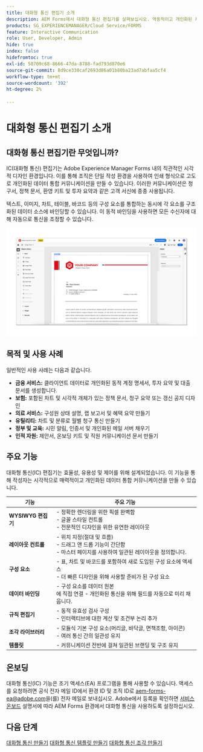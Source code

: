 ```yaml
---
title: 대화형 통신 편집기 소개
description: AEM Forms에서 대화형 통신 편집기를 살펴보십시오. 역동적이고 개인화된 커뮤니케이션을 만들기 위한 주요 기능, 온보딩 단계 및 실제 사용 사례에 대해 알아봅니다.
products: SG_EXPERIENCEMANAGER/Cloud Service/FORMS
feature: Interactive Communication
role: User, Developer, Admin
hide: true
index: false
hidefromtoc: true
exl-id: 50709c68-8666-47da-8788-fad793d870e6
source-git-commit: 8d9ce330caf2693d86a01b80ba23ad7abfaa5cf4
workflow-type: tm+mt
source-wordcount: '392'
ht-degree: 2%

---
```


# 대화형 통신 편집기 소개

## 대화형 통신 편집기란 무엇입니까?

IC(대화형 통신) 편집기는 Adobe Experience Manager Forms 내의 직관적인 시각적 디자인 환경입니다. 이를 통해 조직은 단일 작성 환경을 사용하여 인쇄 형식으로 고도로 개인화된 데이터 통합 커뮤니케이션을 만들 수 있습니다. 이러한 커뮤니케이션은 청구서, 정책 문서, 환영 키트 및 투자 요약과 같은 고객 서신에 종종 사용됩니다.

텍스트, 이미지, 차트, 테이블, 바코드 등의 구성 요소를 통합하는 동시에 각 요소를 구조화된 데이터 소스에 바인딩할 수 있습니다. 이 동적 바인딩을 사용하면 모든 수신자에 대해 자동으로 통신을 조정할 수 있습니다.

![IC 문서 찾기](/help/forms/interactive-communication/assets/introimg.png)

## 목적 및 사용 사례

일반적인 사용 사례는 다음과 같습니다.

* **금융 서비스:** 클라이언트 데이터로 개인화된 동적 계정 명세서, 투자 요약 및 대출 문서를 생성합니다.
* **보험:** 포함된 차트 및 시각적 개체가 있는 정책 문서, 청구 요약 또는 갱신 공지 디자인
* **의료 서비스:** 구성원 상태 설명, 랩 보고서 및 혜택 요약 만들기
* **유틸리티:** 차트 및 분류로 월별 청구 통신 만들기
* **정부 및 교육:** 시민 알림, 인증서 및 개인화된 메일 서버 채우기
* **인적 자원:** 제안서, 온보딩 키트 및 직원 커뮤니케이션 문서 만들기

## 주요 기능

대화형 통신(IC) 편집기는 효율성, 유용성 및 제어를 위해 설계되었습니다. 이 기능을 통해 작성자는 시각적으로 매력적이고 개인화된 데이터 통합 커뮤니케이션을 만들 수 있습니다.

| **기능** | **주요 기능** |
|--------------------------------------|---------------------------------------------------------------------------------------|
| **WYSIWYG 편집기** | - 정확한 렌더링을 위한 픽셀 완벽함 <br> - 글꼴 스타일 컨트롤 <br> - 전문적인 디자인을 위한 유연한 레이아웃 |
| **레이아웃 컨트롤** | - 위치 지정(절대 및 흐름) <br> - 드래그 앤 드롭 기능이 간단함 <br> - 마스터 페이지를 사용하여 일관된 레이아웃을 정의합니다. |
| **구성 요소** | - 표, 차트 및 바코드를 포함하여 새로 도입된 구성 요소에 액세스 <br> - 더 빠른 디자인을 위해 사용할 준비가 된 구성 요소 |
| **데이터 바인딩** | - 구성 요소를 데이터 원본 <br>에 직접 연결 - 개인화된 통신을 위해 필드를 자동으로 미리 채웁니다. |
| **규칙 편집기** | - 동적 유효성 검사 구성 <br> - 인터랙티브에 대한 계산 및 조건부 논리 추가 |
| **조각 라이브러리** | - 모듈식 기본 구성 요소(머리글, 바닥글, 면책조항, 아이콘) <br> - 여러 통신 간의 일관성 유지 |
| **템플릿** | - 커뮤니케이션 전반에 걸쳐 일관된 브랜딩 및 구조 유지 |

## 온보딩

대화형 통신(IC) 기능은 조기 액세스(EA) 프로그램을 통해 사용할 수 있습니다. 액세스를 요청하려면 공식 전자 메일 ID에서 환경 ID 및 조직 ID로 [aem-forms-ea@adobe.com](mailto:aem-forms-ea@adobe.com)을(를) 전자 메일로 보내십시오. Adobe에서 등록을 확인하면 [서비스 온보드](/help/forms/setup-forms-cloud-service.md) 설명서에 따라 AEM Forms 환경에서 대화형 통신을 사용하도록 설정하십시오.

## 다음 단계

[대화형 통신 만들기](/help/forms/interactive-communication/create-interactive-communication.md)
[대화형 통신 템플릿 만들기](/help/forms/interactive-communication/create-interactive-communication-template.md)
[대화형 통신 조각 만들기](/help/forms/interactive-communication/create-interactive-communication-fragment.md)

<!-- 
## Where to Find IC Documentation, Samples, and Tutorials

Whether you're just getting started or looking to build complex communications, Adobe offers extensive learning resources:
[Note: we'll add resources afterwards, below is just the format]

* Official Documentation:

[Create your first interactive communication]()
AEM Forms Interactive Communication Guide

* Tutorials & Videos:
Visit Adobe Experience League and explore the "Forms" section for step-by-step videos and use-case-based tutorials.
-->
